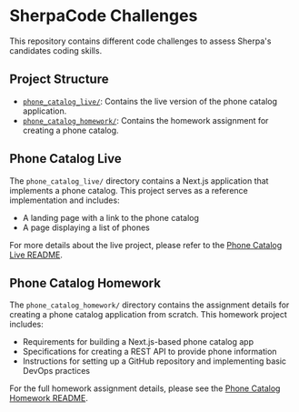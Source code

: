 # SherpaCode Challenges

This repository contains different code challenges to assess Sherpa's candidates coding skills.

## Project Structure

- [`phone_catalog_live/`](./phone_catalog_live/): Contains the live version of the phone catalog application.
- [`phone_catalog_homework/`](./phone_catalog_homework/): Contains the homework assignment for creating a phone catalog.

## Phone Catalog Live

The `phone_catalog_live/` directory contains a Next.js application that implements a phone catalog. This project serves as a reference implementation and includes:

- A landing page with a link to the phone catalog
- A page displaying a list of phones

For more details about the live project, please refer to the [Phone Catalog Live README](./phone_catalog_live/README.md).

## Phone Catalog Homework

The `phone_catalog_homework/` directory contains the assignment details for creating a phone catalog application from scratch. This homework project includes:

- Requirements for building a Next.js-based phone catalog app
- Specifications for creating a REST API to provide phone information
- Instructions for setting up a GitHub repository and implementing basic DevOps practices

For the full homework assignment details, please see the [Phone Catalog Homework README](./phone_catalog_homework/README.md).
